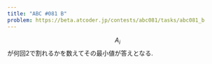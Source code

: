 ```yaml
---
title: "ABC #081 B"
problem: https://beta.atcoder.jp/contests/abc081/tasks/abc081_b
---
```

$$ A_i $$ が何回2で割れるかを数えてその最小値が答えとなる.
